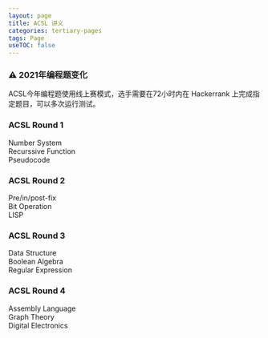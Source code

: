 ```yaml
---
layout: page
title: ACSL 讲义
categories: tertiary-pages
tags: Page
useTOC: false
---
```

<div class="info">
    <h3>⚠ 2021年编程题变化</h3>
    ACSL今年编程题使用线上赛模式，选手需要在72小时内在 Hackerrank 上完成指定题目，可以多次运行测试。
</div>

<div class="horizontal-flex-box">
    <div class="flex-page-card" onClick="window.location.href='{{ site.baseurl }}/2020/12/15/ACSL-Round1.html'">
        <h3>ACSL Round 1</h3>
        <p>
            Number System <br/>
            Recurssive Function<br/>
            Pseudocode
        </p>
    </div>
    <div class="flex-page-card"  onClick="window.location.href='{{ site.baseurl }}/2021/02/10/ACSL-Round2.html'">
        <h3>ACSL Round 2</h3>
        <p>
            Pre/in/post-fix<br/>
            Bit Operation<br/>
            LISP
        </p>
    </div>
    <div class="flex-page-card" onClick="window.location.href='{{ site.baseurl }}/2021/03/11/ACSL-Round3.html'">
        <h3>ACSL Round 3</h3>
        <p>
            Data Structure<br/>
            Boolean Algebra<br/>
            Regular Expression
        </p>
    </div>
    <div class="flex-page-card" onClick="window.location.href='{{ site.baseurl }}/2021/04/13/ACSL-Round4.html'">
        <h3>ACSL Round 4</h3>
        <p>
            Assembly Language<br/>
            Graph Theory<br/>
            Digital Electronics<br/>
        </p>
    </div>
</div>
